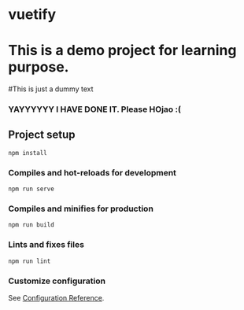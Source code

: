 # vuetify

# This is a demo project for learning purpose.
#This is just a dummy text
### YAYYYYYY I HAVE DONE IT. Please HOjao :(
## Project setup
```
npm install
```

### Compiles and hot-reloads for development
```
npm run serve
```

### Compiles and minifies for production
```
npm run build
```

### Lints and fixes files
```
npm run lint
```

### Customize configuration
See [Configuration Reference](https://cli.vuejs.org/config/).
